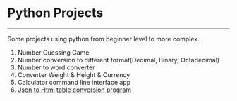 # Python Projects
---
Some projects using python from beginner level to more complex.
1. Number Guessing Game
2. Number conversion to different format(Decimal, Binary, Octadecimal)
3. Number to word converter
4. Converter Weight & Height & Currency
5. Calculator command line interface app
6. [Json to Html table conversion program](https://github.com/ironsubhajit/Python_Projects/tree/master/Json_to_html)
